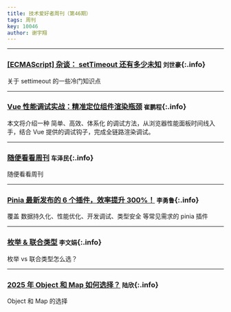 ```yaml
---
title: 技术爱好者周刊（第46期）
tags: 周刊
key: 10046
author: 谢宇翔
---
```


---

### [[ECMAScript] 杂谈： setTimeout 还有多少未知](https://juejin.cn/post/7496688910651834406/) `刘世豪`{:.info}

关于 settimeout 的一些冷门知识点

---

### [Vue 性能调试实战：精准定位组件渲染瓶颈](https://j0t9xglvod.feishu.cn/wiki/NnEuwVQluiM456kzdi2cvMphn7H) `崔鹏程`{:.info}

本文将介绍一种 简单、高效、体系化 的调试方法，从浏览器性能面板时间线入手，结合 Vue 提供的调试钩子，完成全链路渲染调试。

---

### [随便看看周刊](https://juejin.cn/post/7500425545563324453) `车泽民`{:.info}

随便看看周刊

---

### [Pinia 最新发布的 6 个插件，效率提升 300%！](https://mp.weixin.qq.com/s/KH4tPHYlOaLQEw-Nzs7ahg) `李勇鲁`{:.info}

覆盖 数据持久化、性能优化、开发调试、类型安全 等常见需求的 pinia 插件

---

### [枚举 & 联合类型](https://mp.weixin.qq.com/s/oRtTzH9SS5pB0mAlrN-BoQ/) `李文娟`{:.info}

枚举 vs 联合类型怎么选？

---

### [2025 年 Object 和 Map 如何选择？](https://mp.weixin.qq.com/s/Ia7byLHAVsHtPbzuGz9JDg) `陆欣`{:.info}

Object 和 Map 的选择
